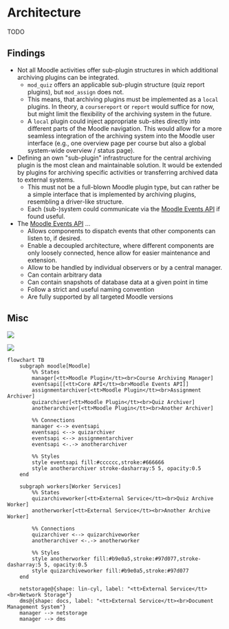 # Architecture

TODO


## Findings

- Not all Moodle activities offer sub-plugin structures in which additional archiving plugins can be integrated.
    - `mod_quiz` offers an applicable sub-plugin structure (quiz report plugins), but `mod_assign` does not.
    - This means, that archiving plugins must be implemented as a `local` plugins. In theory, a `coursereport` or
      `report` would suffice for now, but might limit the flexibility of the archiving system in the future.
    - A `local` plugin could inject appropriate sub-sites directly into different parts of the Moodle navigation. This
      would allow for a more seamless integration of the archiving system into the Moodle user interface (e.g., one
      overview page per course but also a global system-wide overview / status page).
- Defining an own "sub-plugin" infrastructure for the central archiving plugin is the most clean and maintainable
  solution. It would be extended by plugins for archiving specific activities or transferring archived data to external
  systems.
    - This must not be a full-blown Moodle plugin type, but can rather be a simple interface that is implemented by
      archiving plugins, resembling a driver-like structure.
    - Each (sub-)system could communicate via the [Moodle Events API](https://docs.moodle.org/dev/Events_API) if found
      useful.
- The [Moodle Events API](https://docs.moodle.org/dev/Events_API) ...
    - Allows components to dispatch events that other components can listen to, if desired.
    - Enable a decoupled architecture, where different components are only loosely connected, hence allow for easier
      maintenance and extension.
    - Allow to be handled by individual observers or by a central manager.
    - Can contain arbitrary data
    - Can contain snapshots of database data at a given point in time
    - Follow a strict and useful naming convention
    - Are fully supported by all targeted Moodle versions


## Misc

![](./architecture-overview.drawio)

![](./quiz-archiver-architecture.drawio)

```mermaid
flowchart TB
    subgraph moodle[Moodle]
        %% States
        manager[<tt>Moodle Plugin</tt><br>Course Archiving Manager]
        eventsapi[[<tt>Core API</tt><br>Moodle Events API]]
        assignmentarchiver[<tt>Moodle Plugin</tt><br>Assignment Archiver]
        quizarchiver[<tt>Moodle Plugin</tt><br>Quiz Archiver]
        anotherarchiver[<tt>Moodle Plugin</tt><br>Another Archiver]
        
        %% Connections
        manager <--> eventsapi
        eventsapi <--> quizarchiver
        eventsapi <--> assignmentarchiver
        eventsapi <-.-> anotherarchiver
        
        %% Styles
        style eventsapi fill:#cccccc,stroke:#666666
        style anotherarchiver stroke-dasharray:5 5, opacity:0.5
    end
    
    subgraph workers[Worker Services]
        %% States
        quizarchiveworker[<tt>External Service</tt><br>Quiz Archive Worker]
        anotherworker[<tt>External Service</tt><br>Another Archive Worker]

        %% Connections
        quizarchiver <--> quizarchiveworker
        anotherarchiver <-.-> anotherworker

        %% Styles
        style anotherworker fill:#b9e0a5,stroke:#97d077,stroke-dasharray:5 5, opacity:0.5
        style quizarchiveworker fill:#b9e0a5,stroke:#97d077
    end

    netstorage@{shape: lin-cyl, label: "<tt>External Service</tt><br>Network Storage"}
    dms@{shape: docs, label: "<tt>External Service</tt><br>Document Management System"}
    manager --> netstorage
    manager --> dms
    
```